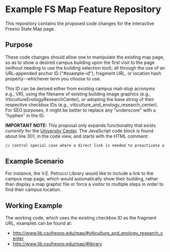 # Example FS Map Feature Repository
This repository contains the proposed code changes for the interactive Fresno State Map page. 

## Purpose
These code changes should allow one to manipulate the existing map page, so as to show a desired campus building upon the first visit to the page (without needing to use the building selection tool); all through the use of an URL-appended anchor ID ("#example-id"), fragment URL, or location hash property--whichever term you choose to use. 

This ID can be derived either from existing campus mail-stop acronyms e.g., VR), using the filename of existing building image graphics (e.g., ViticultureEnologyResearchCenter), or adopting the base string of their respective checkbox IDs (e.g., viticulture_and_enology_research_center). For SEO purposes, it might be better to replace any "underscore" with a "hyphen" in the ID.

__IMPORTANT NOTE:__ This proposal only expands functionality that exists *currently* for the [University Center](https://www.fresnostate.edu/map/#universitycenter). The JavaScript code block is found about line 301, in the code view, and starts with the HTML comment: 
```html
// control special case where a direct link is needed to preactivate a set of map items
```

## Example Scenario
For instance, the V.E. Petrucci Library would like to include a link to the campus map page, which would automatically show their building, rather than display a map graphic file or force a visitor to multiple steps in order to find their campus location.

## Working Example
The working code, which uses the existing checkbox ID as the fragment URL, examples can be found at: 
- http://www.lib.csufresno.edu/map/#viticulture_and_enology_research_center
- http://www.lib.csufresno.edu/map/#library

